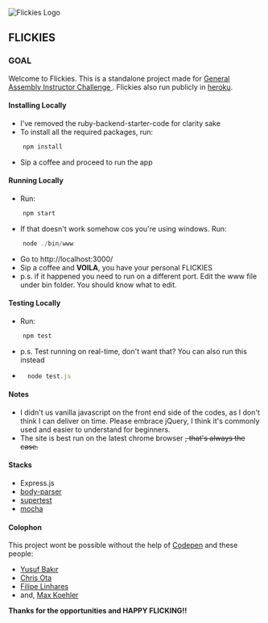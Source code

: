 ![Flickies Logo](https://dl.dropboxusercontent.com/u/131021/flickies/favicon.png)

## FLICKIES

### GOAL

Welcome to Flickies. This is a standalone project made for [General Assembly Instructor Challenge ](https://github.com/rachlim/wdi-instructor-challenge).
Flickies also run publicly in [heroku](https://powerful-ocean-29922.herokuapp.com/).

#### Installing Locally

- I've removed the ruby-backend-starter-code for clarity sake
- To install all the required packages, run:
```javascript
    npm install
```
- Sip a coffee and proceed to run the app

#### Running Locally

* Run:
```javascript
    npm start
```
* If that doesn't work somehow cos you're using windows. Run:
```javascript
    node ./bin/www
```
* Go to http://localhost:3000/
* Sip a coffee and **VOILA**, you have your personal FLICKIES
* p.s. if it happened you need to run on a different port. Edit the www file under bin folder. You should know what to edit.
  
#### Testing Locally

* Run:
```javascript
    npm test
```
* p.s. Test running on real-time, don't want that? You can also run this instead
* ```javascript
    node test.js
  ```

#### Notes

* I didn't us vanilla javascript on the front end side of the codes, as I don't think I can deliver on time. Please embrace jQuery, I think it's commonly used and easier to understand for beginners.
* The site is best run on the latest chrome browser ~~, that's always the case.~~

#### Stacks

* Express.js
* [body-parser](https://github.com/expressjs/body-parser) 
* [supertest](https://www.npmjs.com/package/supertest)
* [mocha](https://www.npmjs.com/package/mocha)

#### Colophon

This project wont be possible without the help of [Codepen](http://codepen.io/) and these people:
- [Yusuf Bakır](http://codepen.io/yusufbkr/pen/RPBQqg)
- [Chris Ota](http://codepen.io/chrisota/pen/RrYKMK)
- [Filipe Linhares](http://codepen.io/filipelinhares/pen/tcwiL)
- and, [Max Koehler](http://codepen.io/awesomephant/pen/zacsg)

**Thanks for the opportunities and HAPPY FLICKING!!**
